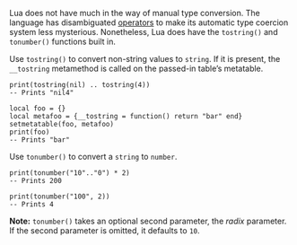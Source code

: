 Lua does not have much in the way of manual type conversion. The language has
disambiguated [operators](#operators) to make its automatic type coercion
system less mysterious. Nonetheless, Lua does have the ```tostring()``` and
```tonumber()``` functions built in.

Use ```tostring()``` to convert non-string values to ```string```.
If it is present, the ```__tostring``` metamethod is called on the passed-in
table’s metatable.

    print(tostring(nil) .. tostring(4))
    -- Prints "nil4"

    local foo = {}
    local metafoo = {__tostring = function() return "bar" end}
    setmetatable(foo, metafoo)
    print(foo)
    -- Prints "bar"

Use ```tonumber()``` to convert a ```string``` to ```number```.

    print(tonumber("10".."0") * 2)
    -- Prints 200

    print(tonumber("100", 2))
    -- Prints 4

**Note:** ```tonumber()``` takes an optional second parameter, the _radix_
parameter. If the second parameter is omitted, it defaults to ```10```.
